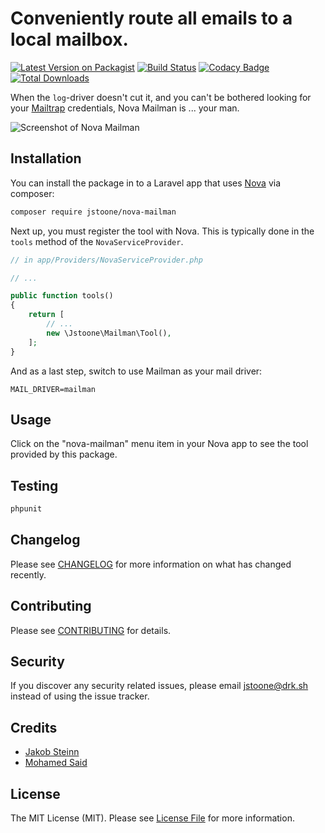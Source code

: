 # Conveniently route all emails to a local mailbox.

[![Latest Version on Packagist](https://img.shields.io/packagist/v/jstoone/nova-mailman.svg?style=flat-square)](https://packagist.org/packages/jstoone/nova-mailman)
[![Build Status](https://img.shields.io/travis/jstoone/nova-mailman/master.svg?style=flat-square)](https://travis-ci.org/jstoone/nova-mailman)
[![Codacy Badge](https://api.codacy.com/project/badge/Grade/6f226c77c6734ba3ace718b87281536c)](https://www.codacy.com/app/jstoone/nova-mailman?utm_source=github.com&amp;utm_medium=referral&amp;utm_content=jstoone/nova-mailman&amp;utm_campaign=Badge_Grade)
[![Total Downloads](https://img.shields.io/packagist/dt/jstoone/nova-mailman.svg?style=flat-square)](https://packagist.org/packages/jstoone/nova-mailman)

When the `log`-driver doesn't cut it, and you can't be bothered looking for your [Mailtrap](https://mailtrap.io) credentials, Nova Mailman is ... your man.

![Screenshot of Nova Mailman](https://jstoone.github.io/nova-mailman/screenshot.png)

## Installation

You can install the package in to a Laravel app that uses [Nova](https://nova.laravel.com) via composer:

```bash
composer require jstoone/nova-mailman
```

Next up, you must register the tool with Nova. This is typically done in the `tools` method of the `NovaServiceProvider`.

```php
// in app/Providers/NovaServiceProvider.php

// ...

public function tools()
{
    return [
        // ...
        new \Jstoone\Mailman\Tool(),
    ];
}
```

And as a last step, switch to use Mailman as your mail driver:

```
MAIL_DRIVER=mailman
```

## Usage

Click on the "nova-mailman" menu item in your Nova app to see the tool provided by this package.

## Testing

``` bash
phpunit
```

## Changelog

Please see [CHANGELOG](CHANGELOG.md) for more information on what has changed recently.

## Contributing

Please see [CONTRIBUTING](CONTRIBUTING.md) for details.

## Security

If you discover any security related issues, please email jstoone@drk.sh instead of using the issue tracker.

## Credits

- [Jakob Steinn](https://github.com/jstoone)
- [Mohamed Said](https://github.com/themsaid)

## License

The MIT License (MIT). Please see [License File](LICENSE.md) for more information.
